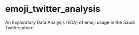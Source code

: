 # emoji_twitter_analysis
An Exploratory Data Analysis (EDA) of emoji usage in the Saudi Twittersphere.
